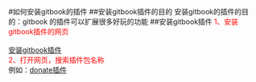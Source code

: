 #如何安装gitbook的插件
##安装gitbook插件的目的
安装gitbook的插件的目的：gitbook 的插件可以扩展很多好玩的功能
##安装gitbook插件
<font color="red">1、安装gitbook插件的网页</font><br><br>
[安装gitbook插件](https://www.npmjs.com)<br>
<font color="red">2、打开网页，搜索插件包名称</font><br>
例如：[donate插件](https://www.npmjs.com/package/gitbook-plugin-donate?activeTab=readme#gitbook-donate-plugin)
